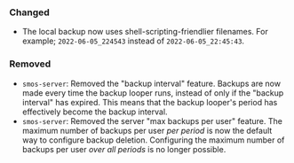 ### Changed

* The local backup now uses shell-scripting-friendlier filenames.
  For example; `2022-06-05_224543` instead of `2022-06-05_22:45:43`.

### Removed

* `smos-server`: Removed the "backup interval" feature.
  Backups are now made every time the backup looper runs, instead of only if the "backup interval" has expired.
  This means that the backup looper's period has effectively become the backup interval.
* `smos-server`: Removed the server "max backups per user" feature.
  The maximum number of backups per user _per period_ is now the default way to configure backup deletion.
  Configuring the maximum number of backups per user _over all periods_ is no longer possible.
